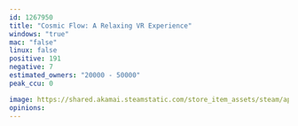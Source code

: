 ```yaml
---
id: 1267950
title: "Cosmic Flow: A Relaxing VR Experience"
windows: "true"
mac: "false"
linux: false
positive: 191
negative: 7
estimated_owners: "20000 - 50000"
peak_ccu: 0

image: https://shared.akamai.steamstatic.com/store_item_assets/steam/apps/1267950/header.jpg?t=1599077817
opinions:
---
```

